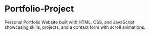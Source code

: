 # Portfolio-Project
Personal Portfolio Website built with HTML, CSS, and JavaScript showcasing skills, projects, and a contact form with scroll animations.
